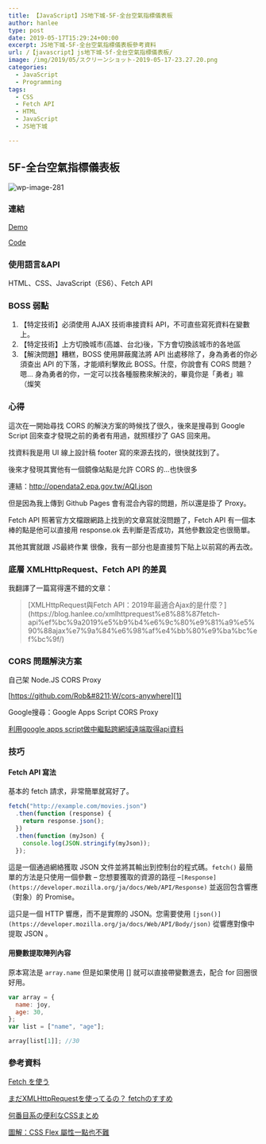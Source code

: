 ```yaml
---
title: 【JavaScript】JS地下城-5F-全台空氣指標儀表板
author: hanlee
type: post
date: 2019-05-17T15:29:24+00:00
excerpt: JS地下城-5F-全台空氣指標儀表板參考資料
url: /【javascript】js地下城-5f-全台空氣指標儀表板/
image: /img/2019/05/スクリーンショット-2019-05-17-23.27.20.png
categories:
  - JavaScript
  - Programming
tags:
  - CSS
  - Fetch API
  - HTML
  - JavaScript
  - JS地下城

---
```


## 5F-全台空氣指標儀表板

![wp-image-281](/img/2019/05/スクリーンショット-2019-05-17-23.27.20.png)

### 連結

[Demo](https://hannoeru.github.io/js-aqi/)

[Code](https://github.com/hannoeru/js-aqi)

### 使用語言&API

HTML、CSS、JavaScript（ES6）、Fetch API

### BOSS 弱點

1. 【特定技術】必須使用 AJAX 技術串接資料 API，不可直些寫死資料在變數上。
2. 【特定技術】上方切換城市(高雄、台北)後，下方會切換該城市的各地區
3. 【解決問題】糟糕，BOSS 使用屏蔽魔法將 API 出處移除了，身為勇者的你必須查出 API 的下落，才能順利擊敗此 BOSS。什麼，你說會有 CORS
   問題？嗯&#8230; 身為勇者的你，一定可以找各種服務來解決的，畢竟你是「勇者」嘛 （燦笑

### 心得

這次在一開始尋找 CORS 的解決方案的時候找了很久，後來是搜尋到 Google Script 回來查才發現之前的勇者有用過，就照樣抄了 GAS 回來用。

找資料我是用 UI 線上設計稿 footer 寫的來源去找的，很快就找到了。

後來才發現其實他有一個鏡像站點是允許 CORS 的&#8230;也快很多

連結：<http://opendata2.epa.gov.tw/AQI.json>

但是因為我上傳到 Github Pages 會有混合內容的問題，所以還是掛了 Proxy。

Fetch API 照著官方文檔跟網路上找到的文章寫就沒問題了，Fetch API 有一個本棒的點是他可以直接用 response.ok
去判斷是否成功，其他參數設定也很簡單。

其他其實就跟 JS最終作業 很像，我有一部分也是直接剪下貼上以前寫的再去改。

### 底層 XMLHttpRequest、Fetch API 的差異

我翻譯了一篇寫得還不錯的文章：

<div class="wp-block-embed__wrapper">
  <blockquote class="wp-embedded-content" data-secret="o8tBgcpMY9">
    [XMLHttpRequest與Fetch API：2019年最適合Ajax的是什麼？](https://blog.hanlee.co/xmlhttprequest%e8%88%87fetch-api%ef%bc%9a2019%e5%b9%b4%e6%9c%80%e9%81%a9%e5%90%88ajax%e7%9a%84%e6%98%af%e4%bb%80%e9%ba%bc%ef%bc%9f/)
  </blockquote>
</div>

### CORS 問題解決方案

自己架 Node.JS CORS Proxy

[https://github.com/Rob&#8211;W/cors-anywhere][1]

Google搜尋：Google Apps Script CORS Proxy

<a rel="noreferrer noopener" aria-label=" (新しいタブで開く)" href="https://mtwmt.github.io/blog/api_cors_error/" target="_blank">利用google
apps script做中繼點跨網域遠端取得api資料</a>

### 技巧

#### Fetch API 寫法

基本的 fetch 請求，非常簡單就寫好了。

```js
fetch("http://example.com/movies.json")
  .then(function (response) {
    return response.json();
  })
  .then(function (myJson) {
    console.log(JSON.stringify(myJson));
  });
```

這是一個通過網絡獲取 JSON 文件並將其輸出到控制台的程式碼。`fetch()` 最簡單的方法是只使用一個參數 &#8211; 您想要獲取的資源的路徑
&#8211;`[Response](https://developer.mozilla.org/ja/docs/Web/API/Response)`
並返回包含響應（對象）的 Promise。

這只是一個 HTTP 響應，而不是實際的 JSON。您需要使用
`[json()](https://developer.mozilla.org/ja/docs/Web/API/Body/json)`
從響應對像中提取 JSON&nbsp;。

#### 用變數提取陣列內容

原本寫法是 `array.name` 但是如果使用 [] 就可以直接帶變數進去，配合 for 回圈很好用。

```js
var array = {
  name: joy,
  age: 30,
};
var list = ["name", "age"];

array[list[1]]; //30
```

### 參考資料

<a href="https://developer.mozilla.org/ja/docs/Web/API/Fetch_API/Using_Fetch" target="_blank" rel="noreferrer noopener" aria-label="Fetch を使う (新しいタブで開く)">Fetch
を使う</a>

<a rel="noreferrer noopener" aria-label="まだXMLHttpRequestを使ってるの？　fetchのすすめ (新しいタブで開く)" href="https://qiita.com/uhyo/items/91649e260165b35fecd7" target="_blank">まだXMLHttpRequestを使ってるの？
fetchのすすめ</a>

[何番目系の便利なCSSまとめ](https://qiita.com/ituki_b/items/62a752389385de7ba4a2)

<a rel="noreferrer noopener" aria-label="圖解：CSS Flex 屬性一點也不難 (新しいタブで開く)" href="https://wcc723.github.io/css/2017/07/21/css-flex/" target="_blank">圖解：CSS
Flex 屬性一點也不難</a>

[1]: https://github.com/Rob--W/cors-anywhere
